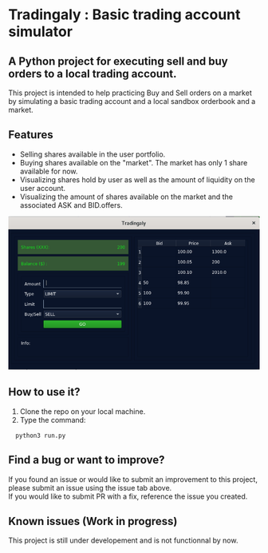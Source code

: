 # Tradingaly : Basic trading account simulator

## A Python project for executing sell and buy orders to a local trading account.

This project is intended to help practicing Buy and Sell orders on a market  
by simulating a basic trading account and a local sandbox orderbook and a market.

## Features

* Selling shares available in the user portfolio.
* Buying shares available on the "market". The market has only 1 share available for now.
* Visualizing shares hold by user as well as the amount of liquidity on the user account.
* Visualizing the amount of shares available on the market and the associated ASK and BID.offers.

![orderbook ui](img/demo.png)

## How to use it?

1. Clone the repo on your local machine.
3. Type the command:  

```shell
  python3 run.py
```

## Find a bug or want to improve?

If you found an issue or would like to submit an improvement to this project,   
please submit an issue using the issue tab above.  
If you would like to submit PR with a fix, reference the issue you created.  

## Known issues (Work in progress)

This project is still under developement and is not functionnal by now. 